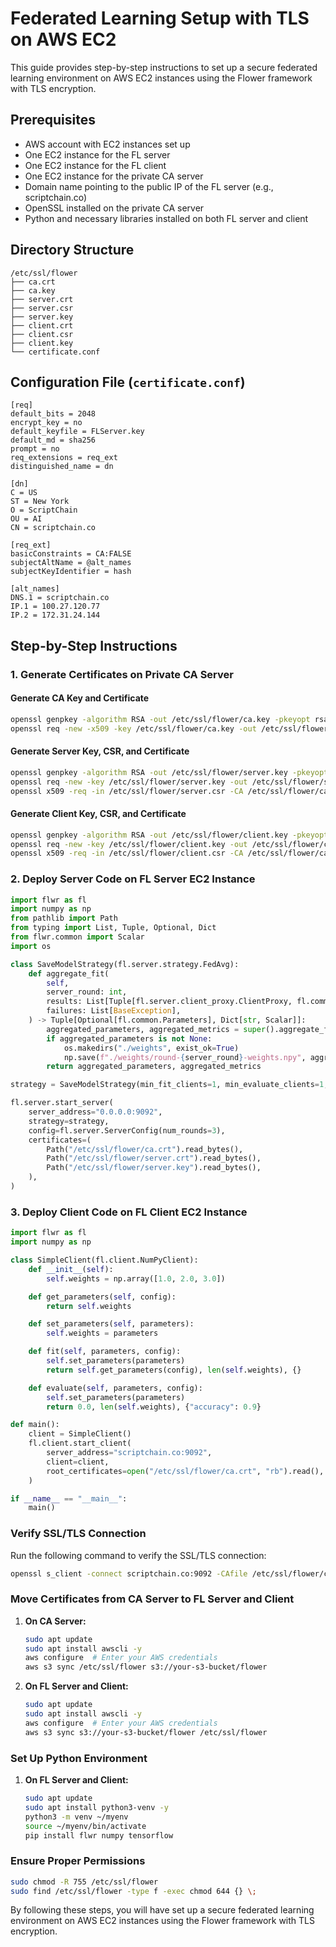 # Federated Learning Setup with TLS on AWS EC2

This guide provides step-by-step instructions to set up a secure federated learning environment on AWS EC2 instances using the Flower framework with TLS encryption.

## Prerequisites

- AWS account with EC2 instances set up
- One EC2 instance for the FL server
- One EC2 instance for the FL client
- One EC2 instance for the private CA server
- Domain name pointing to the public IP of the FL server (e.g., scriptchain.co)
- OpenSSL installed on the private CA server
- Python and necessary libraries installed on both FL server and client

## Directory Structure

```
/etc/ssl/flower
├── ca.crt
├── ca.key
├── server.crt
├── server.csr
├── server.key
├── client.crt
├── client.csr
├── client.key
└── certificate.conf
```

## Configuration File (`certificate.conf`)

```
[req]
default_bits = 2048
encrypt_key = no
default_keyfile = FLServer.key
default_md = sha256
prompt = no
req_extensions = req_ext
distinguished_name = dn

[dn]
C = US
ST = New York
O = ScriptChain
OU = AI
CN = scriptchain.co

[req_ext]
basicConstraints = CA:FALSE
subjectAltName = @alt_names
subjectKeyIdentifier = hash

[alt_names]
DNS.1 = scriptchain.co
IP.1 = 100.27.120.77
IP.2 = 172.31.24.144
```

## Step-by-Step Instructions

### 1. Generate Certificates on Private CA Server

#### Generate CA Key and Certificate

```bash
openssl genpkey -algorithm RSA -out /etc/ssl/flower/ca.key -pkeyopt rsa_keygen_bits:2048
openssl req -new -x509 -key /etc/ssl/flower/ca.key -out /etc/ssl/flower/ca.crt -days 365 -subj "/C=US/ST=New York/O=ScriptChain/OU=AI/CN=PrivateCA"
```

#### Generate Server Key, CSR, and Certificate

```bash
openssl genpkey -algorithm RSA -out /etc/ssl/flower/server.key -pkeyopt rsa_keygen_bits:2048
openssl req -new -key /etc/ssl/flower/server.key -out /etc/ssl/flower/server.csr -config /etc/ssl/flower/certificate.conf
openssl x509 -req -in /etc/ssl/flower/server.csr -CA /etc/ssl/flower/ca.crt -CAkey /etc/ssl/flower/ca.key -CAcreateserial -out /etc/ssl/flower/server.crt -days 365 -extensions req_ext -extfile /etc/ssl/flower/certificate.conf
```

#### Generate Client Key, CSR, and Certificate

```bash
openssl genpkey -algorithm RSA -out /etc/ssl/flower/client.key -pkeyopt rsa_keygen_bits:2048
openssl req -new -key /etc/ssl/flower/client.key -out /etc/ssl/flower/client.csr -subj "/C=US/ST=New York/O=ScriptChain/OU=AI/CN=FLClient"
openssl x509 -req -in /etc/ssl/flower/client.csr -CA /etc/ssl/flower/ca.crt -CAkey /etc/ssl/flower/ca.key -CAcreateserial -out /etc/ssl/flower/client.crt -days 365
```

### 2. Deploy Server Code on FL Server EC2 Instance

```python
import flwr as fl
import numpy as np
from pathlib import Path
from typing import List, Tuple, Optional, Dict
from flwr.common import Scalar
import os

class SaveModelStrategy(fl.server.strategy.FedAvg):
    def aggregate_fit(
        self,
        server_round: int,
        results: List[Tuple[fl.server.client_proxy.ClientProxy, fl.common.FitRes]],
        failures: List[BaseException],
    ) -> Tuple[Optional[fl.common.Parameters], Dict[str, Scalar]]:
        aggregated_parameters, aggregated_metrics = super().aggregate_fit(server_round, results, failures)
        if aggregated_parameters is not None:
            os.makedirs("./weights", exist_ok=True)
            np.save(f"./weights/round-{server_round}-weights.npy", aggregated_parameters)
        return aggregated_parameters, aggregated_metrics

strategy = SaveModelStrategy(min_fit_clients=1, min_evaluate_clients=1, min_available_clients=1)

fl.server.start_server(
    server_address="0.0.0.0:9092",
    strategy=strategy,
    config=fl.server.ServerConfig(num_rounds=3),
    certificates=(
        Path("/etc/ssl/flower/ca.crt").read_bytes(),
        Path("/etc/ssl/flower/server.crt").read_bytes(),
        Path("/etc/ssl/flower/server.key").read_bytes(),
    ),
)
```

### 3. Deploy Client Code on FL Client EC2 Instance

```python
import flwr as fl
import numpy as np

class SimpleClient(fl.client.NumPyClient):
    def __init__(self):
        self.weights = np.array([1.0, 2.0, 3.0])

    def get_parameters(self, config):
        return self.weights

    def set_parameters(self, parameters):
        self.weights = parameters

    def fit(self, parameters, config):
        self.set_parameters(parameters)
        return self.get_parameters(config), len(self.weights), {}

    def evaluate(self, parameters, config):
        self.set_parameters(parameters)
        return 0.0, len(self.weights), {"accuracy": 0.9}

def main():
    client = SimpleClient()
    fl.client.start_client(
        server_address="scriptchain.co:9092",
        client=client,
        root_certificates=open("/etc/ssl/flower/ca.crt", "rb").read(),
    )

if __name__ == "__main__":
    main()
```

### Verify SSL/TLS Connection

Run the following command to verify the SSL/TLS connection:

```bash
openssl s_client -connect scriptchain.co:9092 -CAfile /etc/ssl/flower/ca.crt
```

### Move Certificates from CA Server to FL Server and Client

1. **On CA Server:**

   ```bash
   sudo apt update
   sudo apt install awscli -y
   aws configure  # Enter your AWS credentials
   aws s3 sync /etc/ssl/flower s3://your-s3-bucket/flower
   ```

2. **On FL Server and Client:**

   ```bash
   sudo apt update
   sudo apt install awscli -y
   aws configure  # Enter your AWS credentials
   aws s3 sync s3://your-s3-bucket/flower /etc/ssl/flower
   ```

### Set Up Python Environment

1. **On FL Server and Client:**

   ```bash
   sudo apt update
   sudo apt install python3-venv -y
   python3 -m venv ~/myenv
   source ~/myenv/bin/activate
   pip install flwr numpy tensorflow
   ```

### Ensure Proper Permissions

```bash
sudo chmod -R 755 /etc/ssl/flower
sudo find /etc/ssl/flower -type f -exec chmod 644 {} \;
```

By following these steps, you will have set up a secure federated learning environment on AWS EC2 instances using the Flower framework with TLS encryption.
